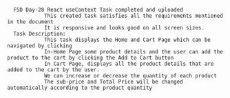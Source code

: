       FSD Day-28 React useContext Task completed and uploaded
                This created task satisfies all the requirements mentioned in the document
                It is responsive and looks good on all screen sizes.
      Task Description:
                This task displays the Home and Cart Page which can be navigated by clicking
                In-Home Page some product details and the user can add the product to the cart by clicking the Add to Cart button
                In Cart Page, displays all the product details that are added to the cart by the user.
                We can increase or decrease the quantity of each product
                The sub-price and Total Price will be changed automatically according to the product quantity
